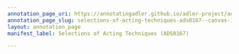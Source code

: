 ```yaml
---
annotation_page_uri: https://annotatingadler.github.io/adler-project/annotations/selections-of-acting-techniques-ads0167--canvas-1-joke.json
annotation_page_slug: selections-of-acting-techniques-ads0167--canvas-1-joke
layout: annotation_page
manifest_label: Selections of Acting Techniques (ADS0167)

---
```

